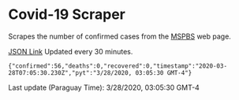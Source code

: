 # Covid-19 Scraper

Scrapes the number of confirmed cases from the [MSPBS](https://www.mspbs.gov.py/covid-19.php) web page.

[JSON Link](https://jmayalag.github.io/covid19-scrape/cases.json)
Updated every 30 minutes.
```
{"confirmed":56,"deaths":0,"recovered":0,"timestamp":"2020-03-28T07:05:30.230Z","pyt":"3/28/2020, 03:05:30 GMT-4"}
```
Last update (Paraguay Time): 3/28/2020, 03:05:30 GMT-4